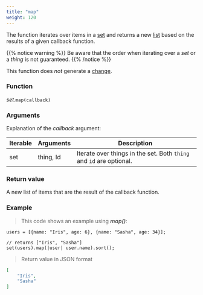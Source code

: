 ```yaml
---
title: "map"
weight: 120
---
```


The function iterates over items in a [set](..) and
returns a new [list](../../list) based on the results of a given callback function.

{{% notice warning %}}
Be aware that the order when iterating over a *set* or a *thing* is not guaranteed.
{{% /notice %}}

This function does *not* generate a [change](../../../overview/changes).

### Function

*set*.`map(callback)`

### Arguments

Explanation of the *callback* argument:

Iterable | Arguments   | Description
-------- | ----------- | -----------
set      | thing, Id   | Iterate over things in the set. Both `thing` and `id` are optional.

### Return value

A new list of items that are the result of the callback function.

### Example

> This code shows an example using ***map()***:

```thingsdb,json_response
users = [{name: "Iris", age: 6}, {name: "Sasha", age: 34}];

// returns ["Iris", "Sasha"]
set(users).map(|user| user.name).sort();
```

> Return value in JSON format

```json
[
    "Iris",
    "Sasha"
]
```
